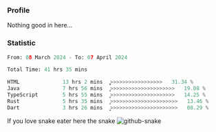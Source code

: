 ### Profile 

Nothing good in here...

### Statistic
<!--START_SECTION:waka-->

```python
From: 08 March 2024 - To: 07 April 2024

Total Time: 41 hrs 35 mins

HTML              13 hrs 2 mins   ͎͎͎͎͎͎͎̞>>>>>>>>>>>>>>>>>   31.34 %
Java              7 hrs 56 mins   ͎͎͎͎>>>>>>>>>>>>>>>>>>>>>   19.08 %
TypeScript        5 hrs 55 mins   ͎͎͎̦>>>>>>>>>>>>>>>>>>>>>   14.25 %
Rust              5 hrs 35 mins   ͎͎͎>>>>>>>>>>>>>>>>>>>>>>   13.46 %
Dart              3 hrs 26 mins   ͎͎͙>>>>>>>>>>>>>>>>>>>>>>   08.29 %
```

<!--END_SECTION:waka-->

If you love snake eater here the snake 
<picture>
  <source media="(prefers-color-scheme: dark)" srcset="https://github.com/pradana4648/pradana4648/blob/c0566a83ca6ea5f2e46bab00e717c4c82b4b5c4c/github-contribution-grid-snake-dark.svg" />
  <source media="(prefers-color-scheme: light)" srcset="https://github.com/pradana4648/pradana4648/blob/c0566a83ca6ea5f2e46bab00e717c4c82b4b5c4c/github-contribution-grid-snake.svg" />
  <img alt="github-snake" src="https://github.com/pradana4648/pradana4648/blob/c0566a83ca6ea5f2e46bab00e717c4c82b4b5c4c/github-contribution-grid-snake.svg" />
</picture>
